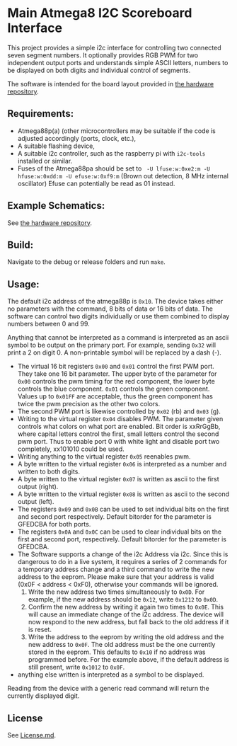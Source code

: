 Main Atmega8 I2C Scoreboard Interface
=====================================

This project provides a simple i2c interface for controlling two connected seven segment numbers. It optionally provides RGB PWM for two independent output ports and understands simple ASCII letters, numbers to be displayed on both digits and individual control of segments. 

The software is intended for the board layout provided in [the hardware repository](https://github.com/bigdisp/scoreboard-hardware).   
 
Requirements:
-------------
 * Atmega88p(a) (other microcontrollers may be suitable if the code is adjusted accordingly (ports, clock, etc.),
 * A suitable flashing device,
 * A suitable i2c controller, such as the raspberry pi with `i2c-tools` installed or similar.
 * Fuses of the Atmega88pa should be set to ` -U lfuse:w:0xe2:m -U hfuse:w:0xdd:m -U efuse:w:0xf9:m` (Brown out detection, 8 MHz internal oscillator)
 Efuse can potentially be read as 01 instead.

Example Schematics:
-------------------
See [the hardware repository](https://github.com/bigdisp/scoreboard-hardware).
        
Build:
------
Navigate to the debug or release folders and run `make`.

Usage:
------
The default i2c address of the atmega88p is `0x10`. The device takes either no parameters with the command, 8 bits of data or 16 bits of data. The software can control two digits individually or use them combined to display numbers between 0 and 99.

Anything that cannot be interpreted as a command is interpreted as an ascii symbol to be output on the primary port. For example, sending `0x32` will print a 2 on digit 0. A non-printable symbol will be replaced by a dash (-).


 * The virtual 16 bit registers `0x00` and `0x01` control the first PWM port. They take one 16 bit parameter. The upper byte of the parameter for `0x00` controls the pwm timing for the red component, the lower byte controls the blue component. `0x01` controls the green component. Values up to `0x01FF` are acceptable, thus the green component has twice the pwm precision as the other two colors. 
 * The second PWM port is likewise controlled by `0x02` (rb) and `0x03` (g).
 * Writing to the virtual register `0x04` disables PWM. The parameter given controls what colors on what port are enabled. Bit order is xxRrGgBb, where capital letters control the first, small letters control the second pwm port. Thus to enable port 0 with white light and disable port two completely, xx101010 could be used.
 * Writing anything to the virtual register `0x05` reenables pwm.
 * A byte written to the virtual register `0x06` is interpreted as a number and written to both digits.
 * A byte written to the virtual register `0x07` is written as ascii to the first output (right).
 * A byte written to the virtual register `0x08` is written as ascii to the second output (left).
 * The registers `0x09` and `0x0B` can be used to set individual bits on the first and second port respectively. Default bitorder for the parameter is GFEDCBA for both ports.
 * The registers `0x0A` and `0x0C` can be used to clear individual bits on the first and second port, respectively. Default bitorder for the parameter is GFEDCBA.
 * The Software supports a change of the i2c Address via i2c. Since this is dangerous to do in a live system, it requires a series of 2 commands for a temporary address change and a third command to write the new address to the eeprom. Please make sure that your address is valid (0x0F < address < 0xF0), otherwise your commands will be ignored. 
    1. Write the new address two times simultaneously to `0x0D`. For example, if the new address should be `0x12`, write `0x1212` to `0x0D`.
    2. Confirm the new address by writing it again two times to `0x0E`. This will cause an immediate change of the i2c address. The device will now respond to the new address, but fall back to the old address if it is reset.
    3. Write the address to the eeprom by writing the old address and the new address to `0x0F`. The old address must be the one currently stored in the eeprom. This defaults to `0x10` if no address was programmed before. For the example above, if the default address is still present, write `0x1012` to `0x0F`.
 * anything else written is interpreted as a symbol to be displayed.

Reading from the device with a generic read command will return the currently displayed digit.

License
-------
See [License.md](License.md).